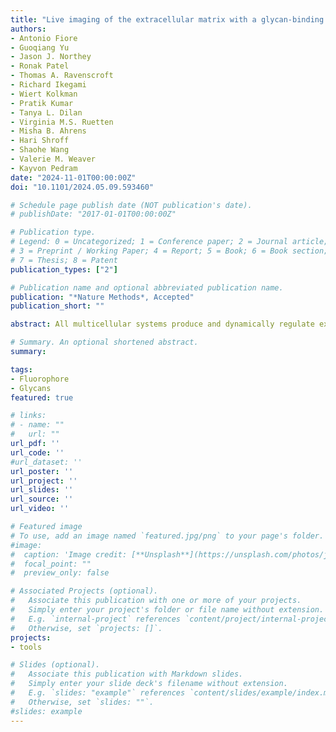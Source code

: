 ```yaml
---
title: "Live imaging of the extracellular matrix with a glycan-binding fluorophore"
authors:
- Antonio Fiore
- Guoqiang Yu
- Jason J. Northey
- Ronak Patel
- Thomas A. Ravenscroft
- Richard Ikegami
- Wiert Kolkman
- Pratik Kumar
- Tanya L. Dilan
- Virginia M.S. Ruetten
- Misha B. Ahrens
- Hari Shroff
- Shaohe Wang
- Valerie M. Weaver
- Kayvon Pedram
date: "2024-11-01T00:00:00Z"
doi: "10.1101/2024.05.09.593460"

# Schedule page publish date (NOT publication's date).
# publishDate: "2017-01-01T00:00:00Z"

# Publication type.
# Legend: 0 = Uncategorized; 1 = Conference paper; 2 = Journal article;
# 3 = Preprint / Working Paper; 4 = Report; 5 = Book; 6 = Book section;
# 7 = Thesis; 8 = Patent
publication_types: ["2"]

# Publication name and optional abbreviated publication name.
publication: "*Nature Methods*, Accepted"
publication_short: ""

abstract: All multicellular systems produce and dynamically regulate extracellular matrices (ECM) that play essential roles in both biochemical and mechanical signaling. Though the spatial arrangement of these extracellular assemblies is critical to their biological functions, visualization of ECM structure is challenging, in part because the biomolecules that compose the ECM are difficult to fluorescently label individually and collectively. Here, we present a cell-impermeable small molecule fluorophore, termed Rhobo6, that turns on and red shifts upon reversible binding to glycans. Given that most ECM components are densely glycosylated, the dye enables wash-free visualization of ECM, in systems ranging from in vitro substrates to in vivo mouse mammary tumors. Relative to existing techniques, Rhobo6 provides a broad substrate profile, superior tissue penetration, nonperturbative labeling, and negligible photobleaching. This work establishes a straightforward method for imaging the distribution of ECM in live tissues and organisms, lowering barriers for investigation of extracellular biology.

# Summary. An optional shortened abstract.
summary:

tags:
- Fluorophore
- Glycans
featured: true

# links:
# - name: ""
#   url: ""
url_pdf: ''
url_code: ''
#url_dataset: ''
url_poster: ''
url_project: ''
url_slides: ''
url_source: ''
url_video: ''

# Featured image
# To use, add an image named `featured.jpg/png` to your page's folder.
#image:
#  caption: 'Image credit: [**Unsplash**](https://unsplash.com/photos/jdD8gXaTZsc)'
#  focal_point: ""
#  preview_only: false

# Associated Projects (optional).
#   Associate this publication with one or more of your projects.
#   Simply enter your project's folder or file name without extension.
#   E.g. `internal-project` references `content/project/internal-project/index.md`.
#   Otherwise, set `projects: []`.
projects:
- tools

# Slides (optional).
#   Associate this publication with Markdown slides.
#   Simply enter your slide deck's filename without extension.
#   E.g. `slides: "example"` references `content/slides/example/index.md`.
#   Otherwise, set `slides: ""`.
#slides: example
---
```


